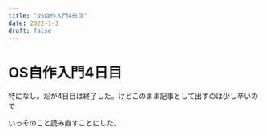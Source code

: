 ```yaml
---
title: "OS自作入門4日目"
date: 2022-1-3
draft: false
---
```

# OS自作入門4日目



特になし。だが4日目は終了した。けどこのまま記事として出すのは少し辛いので



いっそのこと読み直すことにした。



##
